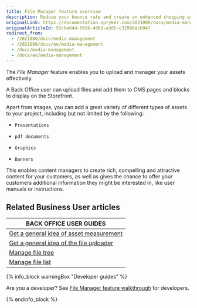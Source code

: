 ```yaml
---
title: File Manager feature overview
description: Reduce your bounce rate and create an enhanced shopping experience by providing impactful visuals while simultaneously maintaining fast response times.
originalLink: https://documentation.spryker.com/2021080/docs/media-management
originalArticleId: 55cbe64d-f656-4d8d-a3d5-c32998acb947
redirect_from:
  - /2021080/docs/media-management
  - /2021080/docs/en/media-management
  - /docs/media-management
  - /docs/en/media-management
---
```


The *FIle Manager* feature enables you to upload and manager your assets effectively.

A Back Office user can upload files and add them to CMS pages and blocks to display on the Storefront.

Apart from images, you can add a great variety of different types of assets to your project, including but not limited by the following:

*     Presentations
*     pdf documents
*     Graphics
*     Banners

This enables content managers to create rich, compelling and attractive content for your customers, as well as gives the chance to offer your customers additional information they might be interested in, like user manuals or instructions.

## Related Business User articles

|BACK OFFICE USER GUIDES|
|---|
| [Get a general idea of asset measurement](/docs/scos/user/features/{{page.version}}/file-manager/file-manager-feature-overview/asset-management.html)  |
| [Get a general idea of the file uploader](/docs/scos/user/features/{{page.version}}/file-manager/file-manager-feature-overview/file-uploader.html)  |
| [Manage file tree](/docs/scos/user/back-office-user-guides/{{page.version}}/content/file-manager/managing-file-tree.html)   |
| [Manage file list](/docs/scos/user/back-office-user-guides/{{page.version}}/content/file-manager/managing-file-list.html) |

{% info_block warningBox "Developer guides" %}

Are you a developer? See [File Manager feature walkthrough](/docs/scos/dev/feature-walkthroughs/{{page.version}}/file-manager-feature-walkthrough.html) for developers.

{% endinfo_block %}
